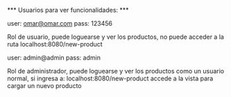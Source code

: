 *** Usuarios para ver funcionalidades: ***

user: omar@omar.com
pass: 123456

Rol de usuario, puede loguearse y ver los productos, no puede acceder a la ruta localhost:8080/new-product

user: admin@admin
pass: admin

Rol de administrador, puede loguearse y ver los productos como un usuario normal, si ingresa a:
localhost:8080/new-product accede a la vista para cargar un nuevo producto